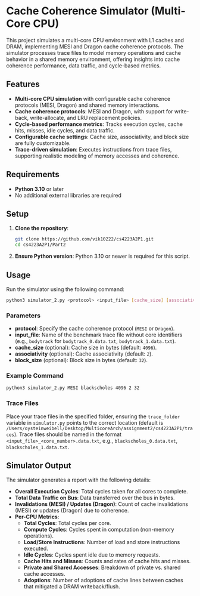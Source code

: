 # Cache Coherence Simulator (Multi-Core CPU)

This project simulates a multi-core CPU environment with L1 caches and DRAM, implementing MESI and Dragon cache coherence protocols. The simulator processes trace files to model memory operations and cache behavior in a shared memory environment, offering insights into cache coherence performance, data traffic, and cycle-based metrics.

## Features

- **Multi-core CPU simulation** with configurable cache coherence protocols (MESI, Dragon) and shared memory interactions.
- **Cache coherence protocols**: MESI and Dragon, with support for write-back, write-allocate, and LRU replacement policies.
- **Cycle-based performance metrics**: Tracks execution cycles, cache hits, misses, idle cycles, and data traffic.
- **Configurable cache settings**: Cache size, associativity, and block size are fully customizable.
- **Trace-driven simulation**: Executes instructions from trace files, supporting realistic modeling of memory accesses and coherence.

## Requirements

- **Python 3.10** or later
- No additional external libraries are required

## Setup

1. **Clone the repository**:
   ```bash
   git clone https://github.com/vik10222/cs4223A2P1.git
   cd cs4223A2P1/Part2
   ```
2. **Ensure Python version**: Python 3.10 or newer is required for this script.
   
## Usage

Run the simulator using the following command:

```bash
python3 simulator_2.py <protocol> <input_file> [cache_size] [associativity] [block_size]
```

### Parameters

- **protocol**: Specify the cache coherence protocol (`MESI` or `Dragon`).
- **input_file**: Name of the benchmark trace file without core identifiers (e.g., `bodytrack` for `bodytrack_0.data.txt`, `bodytrack_1.data.txt`).
- **cache_size** (optional): Cache size in bytes (default: `4096`).
- **associativity** (optional): Cache associativity (default: `2`).
- **block_size** (optional): Block size in bytes (default: `32`).

### Example Command

```bash
python3 simulator_2.py MESI blackscholes 4096 2 32
```

### Trace Files

Place your trace files in the specified folder, ensuring the `trace_folder` variable in `simulator.py` points to the correct location (default is `/Users/oysteinweibell/Desktop/MulticoreArch/assignment2/cs4223A2P1/traces`). Trace files should be named in the format `<input_file>_<core_number>.data.txt`, e.g., `blackscholes_0.data.txt`, `blackscholes_1.data.txt`.

## Simulator Output

The simulator generates a report with the following details:

- **Overall Execution Cycles**: Total cycles taken for all cores to complete.
- **Total Data Traffic on Bus**: Data transferred over the bus in bytes.
- **Invalidations (MESI) / Updates (Dragon)**: Count of cache invalidations (MESI) or updates (Dragon) due to coherence.
- **Per-CPU Metrics**:
  - **Total Cycles**: Total cycles per core.
  - **Compute Cycles**: Cycles spent in computation (non-memory operations).
  - **Load/Store Instructions**: Number of load and store instructions executed.
  - **Idle Cycles**: Cycles spent idle due to memory requests.
  - **Cache Hits and Misses**: Counts and rates of cache hits and misses.
  - **Private and Shared Accesses**: Breakdown of private vs. shared cache accesses.
  - **Adoptions**: Number of adoptions of cache lines between caches that mitigated a DRAM writeback/flush.